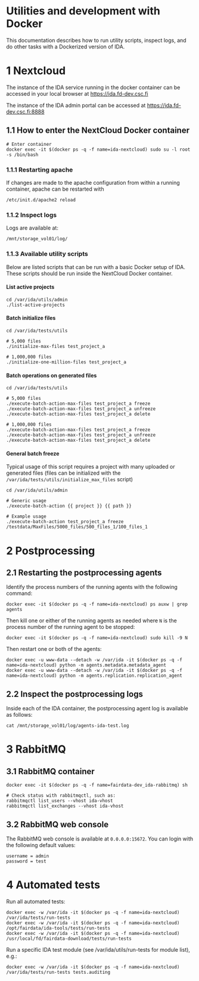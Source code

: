 

# Utilities and development with Docker

This documentation describes how to run utility scripts, inspect logs, and do other tasks with a Dockerized version of IDA.

# 1 Nextcloud

The instance of the IDA service running in the docker container can be accessed in your local browser at https://ida.fd-dev.csc.fi

The instance of the IDA admin portal can be accessed at https://ida.fd-dev.csc.fi:8888

## 1.1 How to enter the NextCloud Docker container

```
# Enter container
docker exec -it $(docker ps -q -f name=ida-nextcloud) sudo su -l root -s /bin/bash
```

### 1.1.1 Restarting apache 

If changes are made to the apache configuration from within a running container, apache can be restarted with

```
/etc/init.d/apache2 reload
```

### 1.1.2 Inspect logs

Logs are available at:
```
/mnt/storage_vol01/log/
```

### 1.1.3 Available utility scripts

Below are listed scripts that can be run with a basic Docker setup of IDA. These scripts should be run inside the NextCloud Docker container.

#### List active projects

```
cd /var/ida/utils/admin
./list-active-projects
```

#### Batch initialize files

```
cd /var/ida/tests/utils

# 5,000 files
./initialize-max-files test_project_a

# 1,000,000 files
./initialize-one-million-files test_project_a
```

#### Batch operations on generated files
```
cd /var/ida/tests/utils

# 5,000 files
./execute-batch-action-max-files test_project_a freeze
./execute-batch-action-max-files test_project_a unfreeze
./execute-batch-action-max-files test_project_a delete

# 1,000,000 files
./execute-batch-action-max-files test_project_a freeze
./execute-batch-action-max-files test_project_a unfreeze
./execute-batch-action-max-files test_project_a delete
```

#### General batch freeze

Typical usage of this script requires a project with many uploaded or generated files (files can be initialized with the `/var/ida/tests/utils/initialize_max_files` script)

```
cd /var/ida/utils/admin

# Generic usage
./execute-batch-action {{ project }} {{ path }}

# Example usage
./execute-batch-action test_project_a freeze /testdata/MaxFiles/5000_files/500_files_1/100_files_1
```

# 2 Postprocessing

## 2.1 Restarting the postprocessing agents

Identify the process numbers of the running agents with the following command:

```
docker exec -it $(docker ps -q -f name=ida-nextcloud) ps auxw | grep agents
```

Then kill one or either of the running agents as needed where `N` is the process number of the running agent to be stopped:

```
docker exec -it $(docker ps -q -f name=ida-nextcloud) sudo kill -9 N
```

Then restart one or both of the agents:

```
docker exec -u www-data --detach -w /var/ida -it $(docker ps -q -f name=ida-nextcloud) python -m agents.metadata.metadata_agent
docker exec -u www-data --detach -w /var/ida -it $(docker ps -q -f name=ida-nextcloud) python -m agents.replication.replication_agent
```

## 2.2 Inspect the postprocessing logs

Inside each of the IDA container, the postprocessing agent log is available as follows:
```
cat /mnt/storage_vol01/log/agents-ida-test.log
```

# 3 RabbitMQ

## 3.1 RabbitMQ container

```
docker exec -it $(docker ps -q -f name=fairdata-dev_ida-rabbitmq) sh

# Check status with rabbitmqctl, such as:
rabbitmqctl list_users --vhost ida-vhost
rabbitmqctl list_exchanges --vhost ida-vhost
```

## 3.2 RabbitMQ web console

The RabbitMQ web console is available at `0.0.0.0:15672`. You can login with the following default values:

```
username = admin
password = test
```

# 4 Automated tests

Run all automated tests:

```
docker exec -w /var/ida -it $(docker ps -q -f name=ida-nextcloud) /var/ida/tests/run-tests
docker exec -w /var/ida -it $(docker ps -q -f name=ida-nextcloud) /opt/fairdata/ida-tools/tests/run-tests
docker exec -w /var/ida -it $(docker ps -q -f name=ida-nextcloud) /usr/local/fd/fairdata-download/tests/run-tests
```

Run a specific IDA test module (see /var/ida/utils/run-tests for module list), e.g.:

```
docker exec -w /var/ida -it $(docker ps -q -f name=ida-nextcloud) /var/ida/tests/run-tests tests.auditing
```
